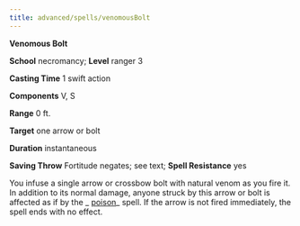 ```yaml
---
title: advanced/spells/venomousBolt
---
```

 **Venomous Bolt**

**School** necromancy; **Level** ranger 3

**Casting Time** 1 swift action

**Components** V, S

**Range** 0 ft.

**Target** one arrow or bolt

**Duration** instantaneous

**Saving Throw** Fortitude negates; see text; **Spell Resistance** yes

You infuse a single arrow or crossbow bolt with natural venom as you fire it. In addition to its normal damage, anyone struck by this arrow or bolt is affected as if by the _ [poison](../../spells/poison#_poison)_ spell. If the arrow is not fired immediately, the spell ends with no effect.

